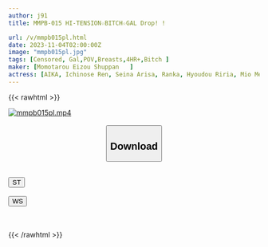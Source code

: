 ```yaml
---
author: j91
title: MMPB-015 HI-TENSION☆BITCH☆GAL Drop! !

url: /v/mmpb015pl.html
date: 2023-11-04T02:00:00Z
image: "mmpb015pl.jpg"
tags: [Censored, Gal,POV,Breasts,4HR+,Bitch	]
maker: [Momotarou Eizou Shuppan   ]
actress: [AIKA, Ichinose Ren, Seina Arisa, Ranka, Hyoudou Riria, Mio Megu, Minami Iroha, Shibuya Hana  ]
---
```



{{< rawhtml >}}

<div class="video" data-videoid="8vzPJGrAdVc8d2">
    <a href="javascript:;">
        <img src="https://my.j91.asia/v/mmpb015pl.jpg" width="WIDTH" height="HEIGHT" alt="mmpb015pl.mp4" loading="lazy">
    </a>
</div>

<script type="text/javascript" src="https://j91.asia/asset/on-demand-st.js"></script>

<br>
  <link rel="stylesheet" href="https://j91.asia/asset/bs5.css">
  
  <center>
  <button class="btn btn-primary" type="button" data-bs-toggle="collapse" data-bs-target=".multi-collapse" aria-expanded="false" aria-controls="multiCollapseExample1 multiCollapseExample2"><h2>Download</h2></button></center>
</p>
<div class="row">
  <div class="col">
    <div class="collapse multi-collapse" id="multiCollapseExample1">
      <div class="card card-body">
	      	      <br>
<div class="buttons">  
<a href="https://streamtape.to/v/8vzPJGrAdVc8d2"><button class="btn-hover color-3"><i class="fa fa-download"></i> ST</button></a></div>
    </div>
  </div>
</div>
  <div class="col">
    <div class="collapse multi-collapse" id="multiCollapseExample2">
      <div class="card card-body">
	      <br>
<div class="buttons">
    <a href="https://wolfstream.tv/249ri2ql4ipu"><button class="btn-hover color-9"><i class="fa fa-download"></i> WS</button></a></div>
<br><br>
      </div>
    </div>
  </div>
</div>

{{< /rawhtml >}}
